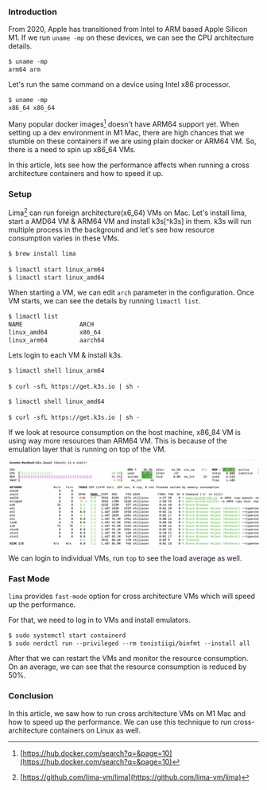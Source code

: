 <!--
.. title: Speed Up AMD64(Intel) VMs on ARM(M1 Mac) Host
.. slug: speedup-amd64-containers-on-arm
.. date: 2022-10-20 22:38:56 UTC+05:30
.. tags: devops, linux, macbook
.. category: programming
.. link:
.. description: How to speed up intel/x86-84/amd64 docker images/containers on apple silicon M1
.. type: text
-->


### Introduction

From 2020, Apple has transitioned from Intel to ARM based Apple Silicon M1. If we run `uname -mp` on these devices, we can see the CPU architecture details.

```
$ uname -mp
arm64 arm
```

Let's run the same command on a device using Intel x86 processor.

```
$ uname -mp
x86_64 x86_64
```

Many popular docker images[^dhub] doesn't have ARM64 support yet. When setting up a dev environment in M1 Mac, there are high chances that we stumble on these containers if we are using plain docker or ARM64 VM. So, there is a need to spin up x86_64 VMs.

In this article, lets see how the performance affects when running a cross architecture containers and how to speed it up.


### Setup

Lima[^lima] can run foreign architecture(x6_64) VMs on Mac. Let's install lima, start a AMD64 VM & ARM64 VM and install k3s[^k3s] in them. k3s will run multiple process in the background and let's see how resource consumption varies in these VMs.

```
$ brew install lima

$ limactl start linux_arm64
$ limactl start linux_amd64
```

When starting a VM, we can edit `arch` parameter in the configuration. Once VM starts, we can see the details by running `limactl list`.

```
$ limactl list
NAME                ARCH
linux_amd64         x86_64
linux_arm64         aarch64
```

Lets login to each VM & install k3s.

```
$ limactl shell linux_arm64

$ curl -sfL https://get.k3s.io | sh -
```

```
$ limactl shell linux_amd64

$ curl -sfL https://get.k3s.io | sh -
```

If we look at resource consumption on the host machine, x86_84 VM is using way more resources than ARM64 VM. This is because of the emulation layer that is running on top of the VM.

<p align="center">
<img src="/images/arch-arm-docker.png" />
</p>


We can login to individual VMs, run `top` to see the load average as well.


### Fast Mode

`lima` provides `fast-mode` option for cross architecture VMs which will speed up the performance.

For that, we need to log in to VMs and install emulators.

```shell
$ sudo systemctl start containerd
$ sudo nerdctl run --privileged --rm tonistiigi/binfmt --install all
```

After that we can restart the VMs and monitor the resource consumption. On an average, we can see that the resource consumption is reduced by 50%.


### Conclusion

In this article, we saw how to run cross architecture VMs on M1 Mac and how to speed up the performance. We can use this technique to run cross-architecture containers on Linux as well.



[^dhub]: [https://hub.docker.com/search?q=&page=10](https://hub.docker.com/search?q=&page=10)

[^lima]: [https://github.com/lima-vm/lima](https://github.com/lima-vm/lima)
